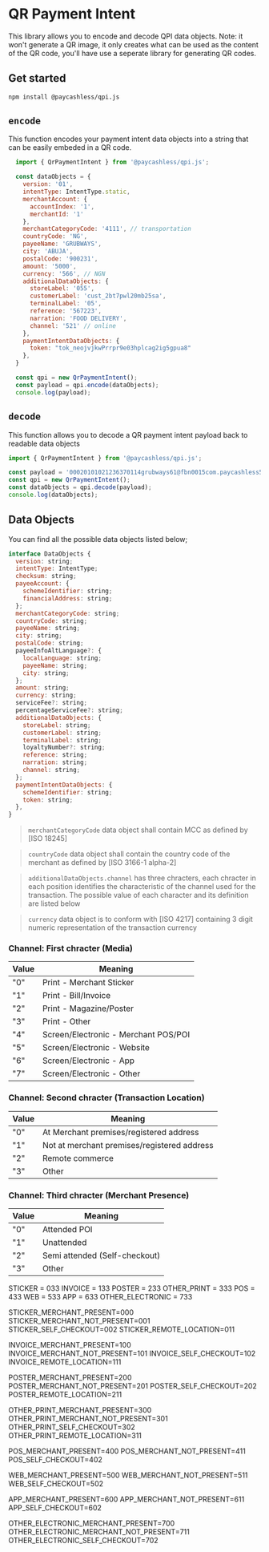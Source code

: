 # QR Payment Intent
This library allows you to encode and decode QPI data objects.
Note: it won't generate a QR image, it only creates what can be used as the content of the QR code, you'll have use a seperate library for generating QR codes.

## Get started
```bash
npm install @paycashless/qpi.js
```

## `encode`
This function encodes your payment intent data objects into a string that can be easily embeded in a QR code.

```js
  import { QrPaymentIntent } from '@paycashless/qpi.js';

  const dataObjects = {
    version: '01',
    intentType: IntentType.static,
    merchantAccount: {
      accountIndex: '1',
      merchantId: '1'
    },
    merchantCategoryCode: '4111', // transportation
    countryCode: 'NG',
    payeeName: 'GRUBWAYS',
    city: 'ABUJA',
    postalCode: '900231',
    amount: '5000',
    currency: '566', // NGN
    additionalDataObjects: {
      storeLabel: '055',
      customerLabel: 'cust_2bt7pwl20mb25sa',
      terminalLabel: '05',
      reference: '567223',
      narration: 'FOOD DELIVERY',
      channel: '521' // online
    },
    paymentIntentDataObjects: {
      token: "tok_neojvjkwPrrpr9e03hplcag2ig5gpua8"
    },
  }

  const qpi = new QrPaymentIntent();
  const payload = qpi.encode(dataObjects);
  console.log(payload);
```

## `decode`
This function allows you to decode a QR payment intent payload back to readable data objects

```js
import { QrPaymentIntent } from '@paycashless/qpi.js';

const payload = '00020101021236370114grubways61@fbn0015com.paycashless520441115802NG5908GRUBWAYS6005ABUJA6106900231540450005303566627703030550620customer@example.com0702050512PAY_567228030813FOOD DELIVERY110352180590136tok_neojvjkwPrrpr9e03hplcag2ig5gpua80015com.paycashless6304B06F';
const qpi = new QrPaymentIntent();
const dataObjects = qpi.decode(payload);
console.log(dataObjects);
```

## Data Objects
You can find all the possible data objects listed below;

```js
interface DataObjects {
  version: string;
  intentType: IntentType;
  checksum: string;
  payeeAccount: {
    schemeIdentifier: string;
    financialAddress: string;
  };
  merchantCategoryCode: string;
  countryCode: string;
  payeeName: string;
  city: string;
  postalCode: string;
  payeeInfoAltLanguage?: {
    localLanguage: string;
    payeeName: string;
    city: string;
  };
  amount: string;
  currency: string;
  serviceFee?: string;
  percentageServiceFee?: string;
  additionalDataObjects: {
    storeLabel: string;
    customerLabel: string;
    terminalLabel: string;
    loyaltyNumber?: string;
    reference: string;
    narration: string;
    channel: string;
  };
  paymentIntentDataObjects: {
    schemeIdentifier: string;
    token: string;
  },
}
```

> `merchantCategoryCode` data object shall contain MCC as defined by [ISO 18245]

> `countryCode` data object shall contain the country code of the merchant as defined by [ISO 3166-1 alpha-2]

> `additionalDataObjects.channel` has three chracters, each chracter in each position identifies the characteristic of the channel used for the transaction. The possible value of each character and its definition are listed below

> `currency` data object is to conform with [ISO 4217] containing 3 digit numeric representation of the transaction currency

### Channel: First chracter (Media)

| Value      | Meaning |
| ----------- | ----------- |
| "0" | Print - Merchant Sticker |
| "1" | Print - Bill/Invoice |
| "2" | Print - Magazine/Poster |
| "3" | Print - Other |
| "4" | Screen/Electronic - Merchant POS/POI |
| "5" | Screen/Electronic - Website |
| "6" | Screen/Electronic - App |
| "7" | Screen/Electronic - Other |

### Channel: Second chracter (Transaction Location)

| Value      | Meaning |
| ----------- | ----------- |
| "0" | At Merchant premises/registered address |
| "1" | Not at merchant premises/registered address |
| "2" | Remote commerce |
| "3" | Other |

### Channel: Third chracter (Merchant Presence)

| Value      | Meaning |
| ----------- | ----------- |
| "0" | Attended POI |
| "1" | Unattended |
| "2" | Semi attended (Self-checkout) |
| "3" | Other |


STICKER = 033
INVOICE = 133
POSTER = 233
OTHER_PRINT = 333
POS = 433
WEB = 533
APP = 633
OTHER_ELECTRONIC = 733

STICKER_MERCHANT_PRESENT=000
STICKER_MERCHANT_NOT_PRESENT=001
STICKER_SELF_CHECKOUT=002
STICKER_REMOTE_LOCATION=011

INVOICE_MERCHANT_PRESENT=100
INVOICE_MERCHANT_NOT_PRESENT=101
INVOICE_SELF_CHECKOUT=102
INVOICE_REMOTE_LOCATION=111

POSTER_MERCHANT_PRESENT=200
POSTER_MERCHANT_NOT_PRESENT=201
POSTER_SELF_CHECKOUT=202
POSTER_REMOTE_LOCATION=211

OTHER_PRINT_MERCHANT_PRESENT=300
OTHER_PRINT_MERCHANT_NOT_PRESENT=301
OTHER_PRINT_SELF_CHECKOUT=302
OTHER_PRINT_REMOTE_LOCATION=311

POS_MERCHANT_PRESENT=400
POS_MERCHANT_NOT_PRESENT=411
POS_SELF_CHECKOUT=402

WEB_MERCHANT_PRESENT=500
WEB_MERCHANT_NOT_PRESENT=511
WEB_SELF_CHECKOUT=502

APP_MERCHANT_PRESENT=600
APP_MERCHANT_NOT_PRESENT=611
APP_SELF_CHECKOUT=602

OTHER_ELECTRONIC_MERCHANT_PRESENT=700
OTHER_ELECTRONIC_MERCHANT_NOT_PRESENT=711
OTHER_ELECTRONIC_SELF_CHECKOUT=702

